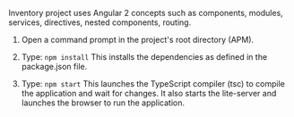Inventory project uses Angular 2 concepts such as components, modules, services, directives, nested components, routing. 

1) Open a command prompt in the project's root directory (APM).

2) Type: `npm install`
    This installs the dependencies as defined in the package.json file.
    
3) Type: `npm start`
    This launches the TypeScript compiler (tsc) to compile the application and wait for changes. 
    It also starts the lite-server and launches the browser to run the application.

